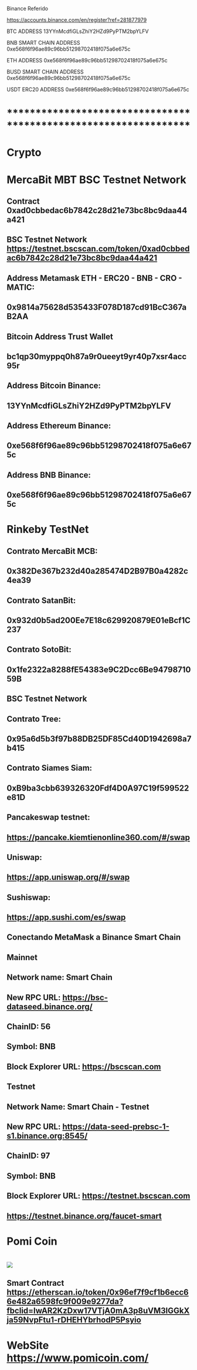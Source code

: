 Binance
Referido

https://accounts.binance.com/en/register?ref=281877979

BTC ADDRESS
13YYnMcdfiGLsZhiY2HZd9PyPTM2bpYLFV

BNB SMART CHAIN ADDRESS
0xe568f6f96ae89c96bb51298702418f075a6e675c

ETH ADDRESS
0xe568f6f96ae89c96bb51298702418f075a6e675c

BUSD SMART CHAIN ADDRESS
0xe568f6f96ae89c96bb51298702418f075a6e675c

USDT ERC20 ADDRESS
0xe568f6f96ae89c96bb51298702418f075a6e675c


# ****************************************************************











# Crypto
# MercaBit MBT BSC Testnet Network
## Contract 0xad0cbbedac6b7842c28d21e73bc8bc9daa44a421
## BSC Testnet Network https://testnet.bscscan.com/token/0xad0cbbedac6b7842c28d21e73bc8bc9daa44a421
## Address Metamask  ETH - ERC20 - BNB - CRO - MATIC:
## 0x9814a75628d535433F078D187cd91BcC367aB2AA
## Bitcoin Address Trust Wallet
## bc1qp30myppq0h87a9r0ueeyt9yr40p7xsr4acc95r
## Address Bitcoin Binance:
## 13YYnMcdfiGLsZhiY2HZd9PyPTM2bpYLFV
## Address Ethereum Binance:
## 0xe568f6f96ae89c96bb51298702418f075a6e675c
## Address BNB Binance:
## 0xe568f6f96ae89c96bb51298702418f075a6e675c
# Rinkeby TestNet
## Contrato MercaBit MCB:
## 0x382De367b232d40a285474D2B97B0a4282c4ea39
## Contrato SatanBit:
## 0x932d0b5ad200Ee7E18c629920879E01eBcf1C237
## Contrato SotoBit:
## 0x1fe2322a8288fE54383e9C2Dcc6Be9479871059B
## BSC Testnet Network
## Contrato Tree:
## 0x95a6d5b3f97b88DB25DF85Cd40D1942698a7b415
## Contrato Siames Siam:
## 0xB9ba3cbb639326320Fdf4D0A97C19f599522e81D
## Pancakeswap testnet:
## https://pancake.kiemtienonline360.com/#/swap
## Uniswap:
## https://app.uniswap.org/#/swap
## Sushiswap:
## https://app.sushi.com/es/swap
## Conectando MetaMask a Binance Smart Chain
## Mainnet
## Network name: Smart Chain
## New RPC URL: https://bsc-dataseed.binance.org/
## ChainID: 56
## Symbol: BNB
## Block Explorer URL: https://bscscan.com
## Testnet
## Network Name: Smart Chain - Testnet
## New RPC URL: https://data-seed-prebsc-1-s1.binance.org:8545/
## ChainID: 97
## Symbol: BNB
## Block Explorer URL: https://testnet.bscscan.com
## https://testnet.binance.org/faucet-smart
# Pomi Coin
# ![](https://github.com/scharss/Crypto/blob/main/Pomicoin/265847675_457321069093326_602763500912530902_n.jpg)
## Smart Contract https://etherscan.io/token/0x96ef7f9cf1b6ecc66e482a6598fc9f009e9277da?fbclid=IwAR2KzDxw17VTjA0mA3p8uVM3lGGkXja59NvpFtu1-rDHEHYbrhodP5Psyio
# WebSite https://www.pomicoin.com/
